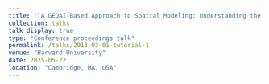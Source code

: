 ```yaml
---
title: "[A GEOAI-Based Approach to Spatial Modeling: Understanding the Future Effects of Light Pollution on Ground-Based Observatories](https://docs.google.com/presentation/d/1xzFnLHBf8omehXHaEjdtPd0LCJSTbzRdKJaZKiMUkas/edit?slide=id.g35bfe14a149_0_5#slide=id.g35bfe14a149_0_5)"
collection: talks
talk_display: true
type: "Conference proceedings talk"
permalink: /talks/2013-03-01-tutorial-1
venue: "Harvard University"
date: 2025-05-22
location: "Cambridge, MA, USA"
---
```

